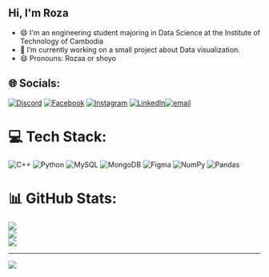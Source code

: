 ## Hi, I'm Roza

- 😄 I'm an engineering student majoring in Data Science at the Institute of Technology of Cambodia
- 🔭 I’m currently working on a small project about Data visualization. 
- 😄 Pronouns: Rozaa or shoyo


## 🌐 Socials:
[![Discord](https://img.shields.io/badge/Discord-%237289DA.svg?logo=discord&logoColor=white)](https://discord.gg/roxaaaa) [![Facebook](https://img.shields.io/badge/Facebook-%231877F2.svg?logo=Facebook&logoColor=white)](https://facebook.com/KhoeurnkosolRoza) [![Instagram](https://img.shields.io/badge/Instagram-%23E4405F.svg?logo=Instagram&logoColor=white)](https://instagram.com/k.roxaaaa) [![LinkedIn](https://img.shields.io/badge/LinkedIn-%230077B5.svg?logo=linkedin&logoColor=white)](https://linkedin.com/in/KhoeurnkosolRoza)[![email](https://img.shields.io/badge/Email-D14836?logo=gmail&logoColor=white)](mailto:khoeurnkosalroza@gmail.com) 

# 💻 Tech Stack:
![C++](https://img.shields.io/badge/c++-%2300599C.svg?style=for-the-badge&logo=c%2B%2B&logoColor=white) ![Python](https://img.shields.io/badge/python-3670A0?style=for-the-badge&logo=python&logoColor=ffdd54) ![MySQL](https://img.shields.io/badge/mysql-4479A1.svg?style=for-the-badge&logo=mysql&logoColor=white) ![MongoDB](https://img.shields.io/badge/MongoDB-%234ea94b.svg?style=for-the-badge&logo=mongodb&logoColor=white) ![Figma](https://img.shields.io/badge/figma-%23F24E1E.svg?style=for-the-badge&logo=figma&logoColor=white) ![NumPy](https://img.shields.io/badge/numpy-%23013243.svg?style=for-the-badge&logo=numpy&logoColor=white) ![Pandas](https://img.shields.io/badge/pandas-%23150458.svg?style=for-the-badge&logo=pandas&logoColor=white)
# 📊 GitHub Stats:
![](https://github-readme-stats.vercel.app/api?username=kosolroza&theme=dark&hide_border=false&include_all_commits=false&count_private=false)<br/>
![](https://nirzak-streak-stats.vercel.app/?user=kosolroza&theme=dark&hide_border=false)<br/>
![](https://github-readme-stats.vercel.app/api/top-langs/?username=kosolroza&theme=dark&hide_border=false&include_all_commits=false&count_private=false&layout=compact)

---
[![](https://visitcount.itsvg.in/api?id=kosolroza&icon=0&color=0)](https://visitcount.itsvg.in)

<!-- Proudly created with GPRM ( https://gprm.itsvg.in ) -->
